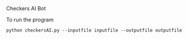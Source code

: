 Checkers AI Bot

To run the program

```python checkersAI.py --inputfile inputfile --outputfile outputfile```

